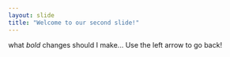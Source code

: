 ```yaml
---
layout: slide
title: "Welcome to our second slide!"
---
```

what *bold* changes should I make...
Use the left arrow to go back!
